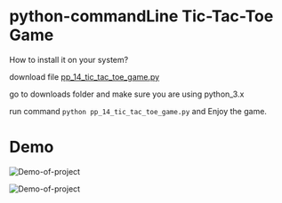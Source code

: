 # python-commandLine Tic-Tac-Toe Game

How to install it on your system?

download file [pp_14_tic_tac_toe_game.py](https://github.com/ganesh-deshmukh/python-revision/blob/master/pp_14_tic_tac_toe_game.py) 

go to downloads folder and make sure you are using python_3.x

run command
`python pp_14_tic_tac_toe_game.py` and Enjoy the game.


# Demo

![Demo-of-project](https://github.com/ganesh-deshmukh/python-revision/blob/master/tic-tac-toe-python.gif)


![Demo-of-project](https://github.com/ganesh-deshmukh/python-revision/blob/master/colored_tic_tac_toe.gif)
